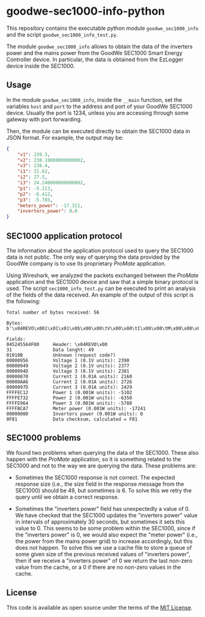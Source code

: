 # goodwe-sec1000-info-python

This repository contains the executable python module `goodwe_sec1000_info` and the script `goodwe_sec1000_info_test.py`.

The module `goodwe_sec1000_info` allows to obtain the data of the inverters power and the mains power from the GoodWe SEC1000 Smart Energy Controller device. In particular, the data is obtained from the EzLogger device inside the SEC1000.

## Usage 

In the module `goodwe_sec1000_info`, inside the `__main` function, set the variables `host` and `port` to the address and port of your GoodWe SEC1000 device. Usually the port is 1234, unless you are accessing through some gateway with port forwarding.

Then, the module can be executed directly to obtain the SEC1000 data in JSON format. For example, the output may be:

```json
{
    "v1": 239.3,
    "v2": 238.10000000000002,
    "v3": 238.4,
    "i1": 21.62,
    "i2": 27.5,
    "i3": 24.240000000000002,
    "p1": -5.113,
    "p2": -6.412,
    "p3": -5.785,
    "meters_power": -17.311,
    "inverters_power": 0.0
}
```

## SEC1000 application protocol

The information about the application protocol used to query the SEC1000 data is not public. The only way of querying the data provided by the GoodWe company is to use its proprietary *ProMate* application.

Using Wireshark, we analyzed the packets exchanged between the *ProMate* application and the SEC1000 device and saw that a simple binary protocol is used. The script `sec1000_info_test.py` can be executed to print an analysis of the fields of the data received. An example of the output of this script is the following:

```
Total number of bytes received: 56

Bytes:
b'\x04REVO\x001\x01\x01\x0b\x00\x00\tV\x00\x00\tI\x00\x00\tM\x00\x00\x08p\x00\x00\n\xa6\x00\x00\t}\xff\xff\xec\x12\xff\xff\xe72\xff\xff\xe9d\xff\xff\xbc\xa7\x00\x00\x00\x00\x0f\x81'

Fields:
045245564F00     Header: \x04REV0\x00
31               Data lenght: 49
01010B           Unknown (request code?)
00000956         Voltage 1 (0.1V units): 2390
00000949         Voltage 2 (0.1V units): 2377
0000094D         Voltage 3 (0.1V units): 2381
00000870         Current 1 (0.01A units): 2160
00000AA6         Current 2 (0.01A units): 2726
0000097D         Current 3 (0.01A units): 2429
FFFFEC12         Power 1 (0.001W units): -5102
FFFFE732         Power 2 (0.001W units): -6350
FFFFE964         Power 3 (0.001W units): -5788
FFFFBCA7         Meter power (0.001W units): -17241
00000000         Inverters power (0.001W units): 0
0F81             Data checksum, calculated = F81
```

## SEC1000 problems

We found two problems when querying the data of the SEC1000. These also happen with the *ProMate* application, so it is something related to the SEC1000 and not to the way we are querying the data. These problems are:

- Sometimes the SEC1000 response is not correct. The expected response size (i.e., the size field in the response message from the SEC1000) should be 49, but sometimes is 6. To solve this we retry the query until we obtain a correct response.

- Sometimes the "inverters power" field has unexpectedly a value of 0. We have checked that the SEC1000 updates the "inverters power" value in intervals of approximately 30 seconds, but sometimes it sets this value to 0. This seems to be some problem within the SEC1000, since if the "inverters power" is 0, we would also expect the "meter power" (i.e., the power from the mains power grid) to increase accordingly, but this does not happen. To solve this we use a cache file to store a queue of some given size of the previous received values of "inverters power", then if we receive a "inverters power" of 0 we return the last non-zero value from the cache, or a 0 if there are no non-zero values in the cache.

## License

This code is available as open source under the terms of the [MIT License](https://opensource.org/licenses/MIT).
